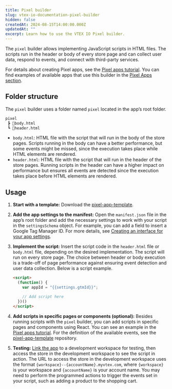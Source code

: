 ```yaml
---
title: Pixel builder
slug: vtex-io-documentation-pixel-builder
hidden: false
createdAt: 2024-08-15T14:00:00.000Z
updatedAt: ""
excerpt: Learn how to use the VTEX IO Pixel builder.
---
```


The `pixel` builder allows implementing JavaScript scripts in HTML files. The scripts run in the header or body of every store page and can collect user data, respond to events, and connect with third-party services.

For details about creating Pixel apps, see the [Pixel apps tutorial](https://developers.vtex.com/docs/guides/vtex-io-documentation-1-developnativeintegrationswithpixelapps). You can find examples of available apps that use this builder in the [Pixel Apps section](https://developers.vtex.com/docs/guides/pixel-apps).

## Folder structure

The `pixel` builder uses a folder named `pixel` located in the app’s root folder.

```txt
pixel
 ┣ 📄body.html
 ┗ 📄header.html
```

- `body.html`: HTML file with the script that will run in the body of the store pages. Scripts running in the body can have a better performance, but some events might be missed, since the execution takes place while HTML elements are rendered.
- `header.html`: HTML file with the script that will run in the header of the store pages. Running scripts in the header can have a higher impact on performance but ensures all events are detected since the execution takes place before HTML elements are rendered.

## Usage

1. **Start with a template:** Download the [pixel-app-template](https://github.com/vtex-apps/pixel-app-template/).

2. **Add the app settings to the manifest:** Open the `manifest.json` file in the app’s root folder and add the necessary settings to work with your script in the `settingsSchema` object. For example, you can add a field to insert a Google Tag Manager ID. For more details, see [Creating an interface for your app settings](https://developers.vtex.com/docs/guides/vtex-io-documentation-creating-an-interface-for-your-app-settings).

3. **Implement the script:** Insert the script code in the `header.html` file or `body.html` file, depending on the desired implementation. The script will run on every store page. The choice between header or body execution is a trade-off of page performance against ensuring event detection and user data collection. Below is a script example.

   ```html
   <script>
     (function() {
       var appId = "{{settings.gtmId}}";

       // Add script here
     })()
   </script>
   ```

4. **Add scripts in specific pages or components (optional):** Besides running scripts with the `pixel` builder, you can add scripts in specific pages and components using React. You can see an example in the [Pixel apps tutorial](https://developers.vtex.com/docs/guides/vtex-io-documentation-6-listeningtostoreevents). For the definition of the available events, see the [pixel-app-template](https://github.com/vtex-apps/pixel-app-template/blob/master/react/typings/events.d.ts) repository.

5. **Testing:** [Link the app](https://developers.vtex.com/docs/guides/vtex-io-documentation-linking-an-app) to a development workspace for testing, then access the store in the development workspace to see the script in action. The URL to access the store in the development workspace uses the format `{workspace}--{accountName}.myvtex.com`, where `{workspace}` is your workspace and `{accountName}` is your account name. You may need to perform the programmed actions to trigger the events set in your script, such as adding a product to the shopping cart.
